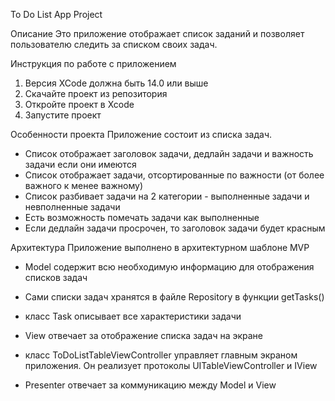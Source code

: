 To Do List App Project

Описание
Это приложение отображает список заданий и позволяет пользователю следить за списком своих задач.

Инструкция по работе с приложением
1. Версия XCode должна быть 14.0 или выше
2. Скачайте проект из репозитория
3. Откройте проект в Xcode
4. Запустите проект

Особенности проекта
Приложение состоит из списка задач. 
- Список отображает заголовок задачи, дедлайн задачи и важность задачи если они имеются
- Список отображает задачи, отсортированные по важности (от более важного к менее важному)
- Список разбивает задачи на 2 категории - выполненные задачи и невполненные задачи
- Есть возможность помечать задачи как выполненные
- Если дедлайн задачи просрочен, то заголовок задачи будет красным

Архитектура
Приложение выполнено в архитектурном шаблоне MVP 
- Model содержит всю необходимую информацию для отображения списков задач
- Сами списки задач хранятся в файле Repository в функции getTasks()
- класс Task описывает все характеристики задачи

- View отвечает за отображение списка задач на экране
- класс ToDoListTableViewController управляет главным экраном приложения. Он реализует протоколы UITableViewController и IView

- Presenter отвечает за коммуникацию между Model и View
